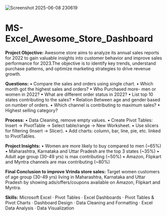 ![Screenshot 2025-06-08 230619](https://github.com/user-attachments/assets/c39f4449-37ff-47a6-8e0f-1276a03fc904)

# MS-Excel_Awesome_Store_Dashboard
**Project Objective:** 
Awesome store aims to analyze its annual sales reports for 2022 to gain valuable insights into customer behavior and improve sales performance for 2023.The objective is to identify key trends, understand purchase patterns, and optimize marketing strategies to drive revenue growth.

**Questions:**
• Compare the sales and orders using single chart.
• Which month got the highest sales and orders?
• Who Purchased more- men or women in 2022?
• What are different order status in 2022?
• List top 10 states contributing to the sales?
• Relation Between age and gender based on number of orders.
• Which channel is contributing to maximum sales?
• Highest selling category?

**Process:**
• Data Cleaning, remove empty values.
• Create Pivot Tables: Insert → PivotTable → Select table/range → New Worksheet.
• Use slicers for filtering (Insert → Slicer).
• Add charts: column, bar, line, pie, etc. linked to PivotTables.

**Project Insights:**
• Women are more likely to buy compared to men (~65%)
• Maharashtra, Karnataka and Uttar Pradesh are the top 3 states (~35%)
• Adult age group (30-49 yrs) is max contributing (~50%)
• Amazon, Flipkart and Myntra channels are max contributing (~80%)

**Final Conclusion to improve Vrinda store sales:**
Target women customers of age group (30-49 yrs) living in Maharashtra, Karnataka and Uttar Pradesh by showing ads/offers/coupons available on Amazon, Flipkart and Myntra.

**Skills:** Microsoft Excel · Pivot Tables · Excel Dashboards · Pivot Tables & Pivot Charts · Dashboard Design · Data Cleaning and Formatting · Excel Data Analysis · Data Visualization
